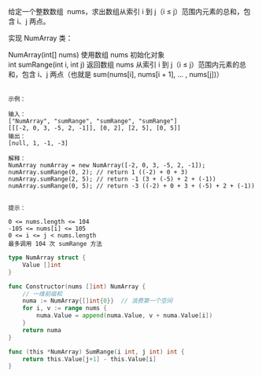 给定一个整数数组  nums，求出数组从索引 i 到 j（i ≤ j）范围内元素的总和，包含 i、j 两点。    

实现 NumArray 类：    

NumArray(int[] nums) 使用数组 nums 初始化对象    
int sumRange(int i, int j) 返回数组 nums 从索引 i 到 j（i ≤ j）范围内元素的总和，包含 i、j 两点（也就是 sum(nums[i], nums[i + 1], ... , nums[j])）   
 
```
示例：

输入：
["NumArray", "sumRange", "sumRange", "sumRange"]
[[[-2, 0, 3, -5, 2, -1]], [0, 2], [2, 5], [0, 5]]
输出：
[null, 1, -1, -3]

解释：
NumArray numArray = new NumArray([-2, 0, 3, -5, 2, -1]);
numArray.sumRange(0, 2); // return 1 ((-2) + 0 + 3)
numArray.sumRange(2, 5); // return -1 (3 + (-5) + 2 + (-1)) 
numArray.sumRange(0, 5); // return -3 ((-2) + 0 + 3 + (-5) + 2 + (-1))
 

提示：

0 <= nums.length <= 104
-105 <= nums[i] <= 105
0 <= i <= j < nums.length
最多调用 104 次 sumRange 方法
```
```go
type NumArray struct {
	Value []int
}

func Constructor(nums []int) NumArray {
	// 一维前缀和
	numa := NumArray{[]int{0}}  // 浪费第一个空间
	for i, v := range nums {
		numa.Value = append(numa.Value, v + numa.Value[i])
	}
	return numa
}

func (this *NumArray) SumRange(i int, j int) int {
	return this.Value[j+1] - this.Value[i]
}

```
